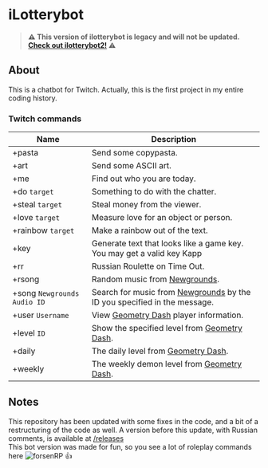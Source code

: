 # iLotterybot
> **⚠ This version of ilotterybot is legacy and will not be updated. [Check out ilotterybot2!](https://github.com/notdankenough/ilotterybot2) ⚠**
## About
This is a chatbot for Twitch. Actually, this is the first project in my entire coding history.
### Twitch commands
| Name | Description |
| ---- | ----------- |
+pasta | Send some copypasta.
+art | Send some ASCII art.
+me | Find out who you are today.
+do `target` | Something to do with the chatter.
+steal `target` | Steal money from the viewer.
+love `target` | Measure love for an object or person.
+rainbow `target` | Make a rainbow out of the text.
+key | Generate text that looks like a game key. You may get a valid key Kapp
+rr | Russian Roulette on Time Out.
+rsong | Random music from [Newgrounds](https://www.newgrounds.com/audio).
+song `Newgrounds Audio ID` | Search for music from [Newgrounds](https://www.newgrounds.com/audio) by the ID you specified in the message.
+user `Username` | View [Geometry Dash](https://store.steampowered.com/app/322170) player information.
+level `ID` | Show the specified level from [Geometry Dash](https://store.steampowered.com/app/322170).
+daily | The daily level from [Geometry Dash](https://store.steampowered.com/app/322170).
+weekly | The weekly demon level from [Geometry Dash](https://store.steampowered.com/app/322170).

## Notes
This repository has been updated with some fixes in the code, and a bit of a restructuring of the code as well. A version before this update, with Russian comments, is available at [/releases](https://github.com/notdankenough/ilotterybot/releases)
<br>
This bot version was made for fun, so you see a lot of roleplay commands here ![forsenRP](https://static-cdn.jtvnw.net/emoticons/v2/31100/default/dark/1.0) 👍
